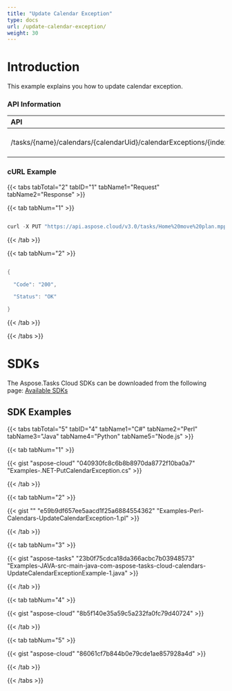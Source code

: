 ```yaml
---
title: "Update Calendar Exception"
type: docs
url: /update-calendar-exception/
weight: 30
---
```


# **Introduction**
This example explains you how to update calendar exception.
### **API Information**

|**API**|**Type**|**Description**|**Resource Link**|
| :- | :- | :- | :- |
|/tasks/{name}/calendars/{calendarUid}/calendarExceptions/{index}|PUT|Update a Calendar Exceptions|[PutCalendarException](https://apireference.aspose.cloud/tasks/#/TasksCalendar/PutCalendarException)|
### **cURL Example**
{{< tabs tabTotal="2" tabID="1" tabName1="Request" tabName2="Response" >}}

{{< tab tabNum="1" >}}

```java

curl -X PUT "https://api.aspose.cloud/v3.0/tasks/Home%20move%20plan.mpp/calendars/1/calendarExceptions/1" -H "accept: application/json" -H "authorization: Bearer eyJhbGciOiJSUzI1NiIsInR5cCI6IkpXVCJ9.eyJuYmYiOjE1NjU3MzkyNTIsImV4cCI6MTU2NTgyNTY1MiwiaXNzIjoiaHR0cHM6Ly9hcGkuYXNwb3NlLmNsb3VkIiwiYXVkIjpbImh0dHBzOi8vYXBpLmFzcG9zZS5jbG91ZC9yZXNvdXJjZXMiLCJhcGkucGxhdGZvcm0iLCJhcGkucHJvZHVjdHMiXSwiY2xpZW50X2lkIjoiOWYwYjI2ZDEtMGYxZi00MDNiLTliYTQtMTMzMzk4MGFjNmRiIiwiY2xpZW50X2lkU3J2SWQiOiIiLCJzY29wZSI6WyJhcGkucGxhdGZvcm0iLCJhcGkucHJvZHVjdHMiXX0.BjuV75wIhcBN3gPy0m3tnLOU90W2hfD2MhBvssR3I_sWh-SQf5eZfXIZppdQ_OSijwZyLyiekvl2Ix0LNlCbNNamhyswlTiTqpyEy-zidoGpN_K0fFfKqGJL7dzRJ5snr5G1_lyP0ZmYKURG3TRAiULYM7RDlM9gyhkxPtcurBZlGpTxC-3VWmkzejw685_WKPv9vGnXWIBglqHuGySG8ai4m5dmJckwPORbRaI9wb-r4ix9ytPwHFtsv3rtm9JSReB9khxIm9qLPLYbHgazKDZzmakegZDlGbu7SEwMLG--73JInd_zE0Jc8evy4arLWBK94Sv0HFVUc-xyQ4PeRQ" -H "Content-Type: application/json" -d "{ \"Index\":1, \"EnteredByOccurrences\":true, \"FromDate\":\"2019-08-13T00:00:00\", \"ToDate\":\"2019-08-13T23:59:00\", \"Occurrences\":0, \"Name\":\"New Test\", \"Type\":\"Daily\", \"Period\":1, \"DaysOfWeek\":[ ], \"MonthItem\":\"Undefined\", \"MonthPosition\":\"Undefined\", \"Month\":\"Undefined\", \"MonthDay\":0, \"DayWorking\":true, \"WorkingTimes\":[ { \"FromTime\":\"0010-01-01T23:16:00Z\", \"ToTime\":\"0010-01-01T23:16:00Z\" } ] }"    

```

{{< /tab >}}

{{< tab tabNum="2" >}}

```java

{

  "Code": "200",

  "Status": "OK"

}

```

{{< /tab >}}

{{< /tabs >}}
# **SDKs**
The Aspose.Tasks Cloud SDKs can be downloaded from the following page: [Available SDKs](/available-sdks/)
## **SDK Examples**
{{< tabs tabTotal="5" tabID="4" tabName1="C#" tabName2="Perl" tabName3="Java" tabName4="Python" tabName5="Node.js" >}}

{{< tab tabNum="1" >}}

{{< gist "aspose-cloud" "040930fc8c6b8b8970da8772f10ba0a7" "Examples-.NET-PutCalendarException.cs" >}}

{{< /tab >}}

{{< tab tabNum="2" >}}

{{< gist "" "e59b9df657ee5aacd1f25a6884554362" "Examples-Perl-Calendars-UpdateCalendarException-1.pl" >}}

{{< /tab >}}

{{< tab tabNum="3" >}}



{{< gist "aspose-tasks" "23b0f75cdca18da366acbc7b03948573" "Examples-JAVA-src-main-java-com-aspose-tasks-cloud-calendars-UpdateCalendarExceptionExample-1.java" >}}

{{< /tab >}}

{{< tab tabNum="4" >}}

{{< gist "aspose-cloud" "8b5f140e35a59c5a232fa0fc79d40724" >}}

{{< /tab >}}

{{< tab tabNum="5" >}}

{{< gist "aspose-cloud" "86061cf7b844b0e79cde1ae857928a4d" >}}

{{< /tab >}}

{{< /tabs >}}
